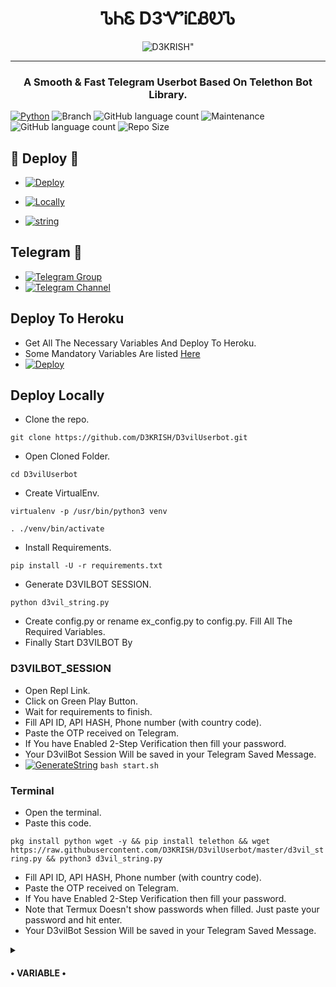 <h1 align="center">
  <b>ᏖᏂᏋ D3ᏉᎥᏝᏰᎧᏖ</b>
</h1>

<p align="center">
  <img src="https://telegra.ph/file/ad8abbfbcb2f93f91b10f.jpg" alt=D3KRISH">
</p>

-------

<h3 align="center">
  <b>A Smooth & Fast Telegram Userbot Based On Telethon Bot Library.</b>
</h3>


[![Python](https://img.shields.io/badge/Python-v3.9-blue)](https://www.python.org/)
![Branch](https://img.shields.io/badge/Branch-Master-orange)
![GitHub language count](https://img.shields.io/github/languages/count/TEAM-D3VIL/D3vilBot?color=Pink&label=Language&style=flat-square)
![Maintenance](https://img.shields.io/badge/Maintained%3F-yes-green?&style=flat-square)
![GitHub language count](https://img.shields.io/github/languages/count/TEAM-D3VIL/D3vilBot?color=Blue&label=Language&style=flat-square)
![Repo Size](https://img.shields.io/github/repo-size/TEAM-D3VIL/D3vilBot?&style=flat-square&logo=github)


## 🚀 Deploy 🚀
- [![Deploy](https://telegra.ph/file/963569b838ae9442c59d1.jpg)](#Deploy-To-Heroku)

- [![Locally](https://telegra.ph/file/15027ba18429789a77255.jpg)](#Deploy-Locally)

- [![string](https://telegra.ph/file/51929290786cc1bd0a75a.jpg)](#D3VILBOT_SESSION)


## Telegram 🚀
- [![Telegram Group](https://img.shields.io/badge/Telegram-Group-brightgreen)](https://t.me/D3VIL_BOT_SUPPORT)
- [![Telegram Channel](https://img.shields.io/badge/Telegram-Channel-brightgreen)](https://t.me/D3VIL_SUPPORT)

## Deploy To Heroku
- Get All The Necessary Variables And Deploy To Heroku.
- Some Mandatory Variables Are listed [Here](#Variables)
- [![Deploy](https://www.herokucdn.com/deploy/button.svg)](https://heroku.com/deploy?template=https://github.com/TEAM-D3VIL/D3vilBot)


## Deploy Locally

- Clone the repo. 

`git clone https://github.com/D3KRISH/D3vilUserbot.git`
- Open Cloned Folder.

`cd D3vilUserbot`
- Create VirtualEnv.

`virtualenv -p /usr/bin/python3 venv`

`. ./venv/bin/activate`
- Install Requirements.

`pip install -U -r requirements.txt`
- Generate D3VILBOT SESSION.

`python d3vil_string.py`
- Create config.py or rename ex_config.py to config.py. Fill All The Required Variables.
- Finally Start D3VILBOT By


### D3VILBOT_SESSION

- Open Repl Link.
- Click on Green Play Button.
- Wait for requirements to finish.
- Fill API ID, API HASH, Phone number (with country code).
- Paste the OTP received on Telegram.
- If You have Enabled 2-Step Verification then fill your password.
- Your D3vilBot Session Will be saved in your Telegram Saved Message.
- [![GenerateString](https://img.shields.io/badge/repl.it-generateString-yellowgreen)](https://replit.com/@D3krish/D3VILBOTSTRINGSESSION#main.py)
`bash start.sh`

### Terminal
- Open the terminal.
- Paste this code.

`pkg install python wget -y && pip install telethon && wget https://raw.githubusercontent.com/D3KRISH/D3vilUserbot/master/d3vil_string.py && python3 d3vil_string.py`
- Fill API ID, API HASH, Phone number (with country code).
- Paste the OTP received on Telegram.
- If You have Enabled 2-Step Verification then fill your password.
- Note that Termux Doesn't show passwords when filled. Just paste your password and hit enter.
- Your D3vilBot Session Will be saved in your Telegram Saved Message.
<details>
  <summary> <h4>• VARIABLE •</h4> </summary>

## Variables

- `APP_ID`  =  Get this value from my.telegram.org
- `API_HASH`  =  Get this value from my.telegram.org
- `D3VILLBOT_SESSION`  =  Get this by using [Repl.it](#D3VILBOT_SESSION) or from [terminal](#Terminal)
- `LOGGER_ID`  =  Make A Channel And Get it's ID.
- `BOT_TOKEN`  =  Make A Bot From [@BotFather](https://t.me/botfather) and paste it's token.
- `BOT_USERNAME`  =  Get the username of that Bot made from [@Botfather](https://t.me/botfather)
<\details>
<details>
  <summary> <h4>• DISCLAIMER •</h4> </summary>

## Disclaimer
- We won't be responsible for any kind of ban due to this bot.
- HellBot was made for fun purpose and to make group management easier.
- It's your concern if you spam and gets your account banned.
- Also, Forks won't be entertained.
- If you fork this repo and edit plugins, it's your concern for further updates.
- Forking Repo is fine. But if you edit something we will not provide any help.
- In short, Fork At Your Own Risk.
<\details>

<details>
  <summary> <h4>• LICENCE •</h4> </summary>

# License

![](https://www.gnu.org/graphics/gplv3-or-later.png)

<h4 align="center">Copyright (C) 2021 <a href="https://github.com/TEAM-D3VIL">D3VILBOT</a></h4>

Project [D3vilBot](https://github.com/The-HellBot/HellBot) is free software: you can redistribute it and/or modify
it under the terms of the GNU General Public License as published by
the Free Software Foundation, either version 3 of the License, or
(at your option) any later version.
This program is distributed in the hope that it will be useful,
but WITHOUT ANY WARRANTY; without even the implied warranty of
MERCHANTABILITY or FITNESS FOR A PARTICULAR PURPOSE.  See the
GNU General Public License for more details.
You should have received a copy of the GNU General Public License
along with this program. If not, see <https://www.gnu.org/licenses/>.
<\details>

<details>
  <summary> <h4>• CREDIT'S •</h4> </summary>


## Credits

-   ⚜️[Lonami](https://github.com/Lonami) for [Telethon](https://github.com/LonamiWebs/Telethon)
-   ⚜️[HellBot](https://github.com/The-HellBot/HellBot)
-   ⚜️[Himanshu](https://t.me/H1M4N5HU0P)
-   ⚜️[Shincahn](https://t.me/Shinchan7222)
-   ⚜️[Team D3vil](https://t.me/D3VIL_OP_BOLTE)

<\details
